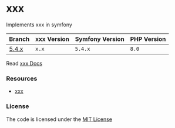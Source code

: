 # xxx
Implements xxx in symfony

| Branch     | xxx Version | Symfony Version | PHP Version |
|------------|-------------|-----------------|-------------|
| [5.4.x][1] | `x.x`       | `5.4.x`         | `8.0`       |


Read [xxx Docs](xxx)

### Resources  
- [xxx](xxx)


### License
The code is licensed under the [MIT License](https://github.com/habibun/xxx/blob/master/LICENSE)

[1]: https://github.com/habibun/xxx/tree/5.4.x
